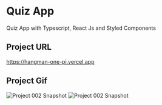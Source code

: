 # Quiz App

Quiz App with Typescript, React Js and Styled Components

## Project URL

https://hangman-one-pi.vercel.app

## Project Gif

![Project 002  Snapshot](quiz-app-1.gif)
![Project 002  Snapshot](quiz-app.gif)
